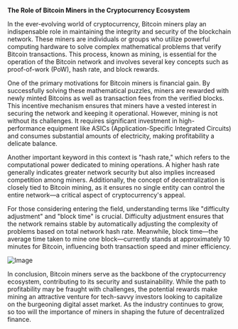 **The Role of Bitcoin Miners in the Cryptocurrency Ecosystem**

In the ever-evolving world of cryptocurrency, Bitcoin miners play an indispensable role in maintaining the integrity and security of the blockchain network. These miners are individuals or groups who utilize powerful computing hardware to solve complex mathematical problems that verify Bitcoin transactions. This process, known as mining, is essential for the operation of the Bitcoin network and involves several key concepts such as proof-of-work (PoW), hash rate, and block rewards.

One of the primary motivations for Bitcoin miners is financial gain. By successfully solving these mathematical puzzles, miners are rewarded with newly minted Bitcoins as well as transaction fees from the verified blocks. This incentive mechanism ensures that miners have a vested interest in securing the network and keeping it operational. However, mining is not without its challenges. It requires significant investment in high-performance equipment like ASICs (Application-Specific Integrated Circuits) and consumes substantial amounts of electricity, making profitability a delicate balance.

Another important keyword in this context is "hash rate," which refers to the computational power dedicated to mining operations. A higher hash rate generally indicates greater network security but also implies increased competition among miners. Additionally, the concept of decentralization is closely tied to Bitcoin mining, as it ensures no single entity can control the entire network—a critical aspect of cryptocurrency's appeal.

For those considering entering the field, understanding terms like "difficulty adjustment" and "block time" is crucial. Difficulty adjustment ensures that the network remains stable by automatically adjusting the complexity of problems based on total network hash rate. Meanwhile, block time—the average time taken to mine one block—currently stands at approximately 10 minutes for Bitcoin, influencing both transaction speed and miner efficiency.

![Image](https://github.com/user-attachments/assets/31692037-0104-4703-abd1-696b6a7dd41b)

In conclusion, Bitcoin miners serve as the backbone of the cryptocurrency ecosystem, contributing to its security and sustainability. While the path to profitability may be fraught with challenges, the potential rewards make mining an attractive venture for tech-savvy investors looking to capitalize on the burgeoning digital asset market. As the industry continues to grow, so too will the importance of miners in shaping the future of decentralized finance.